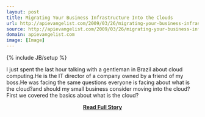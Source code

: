 ```yaml
---
layout: post
title: Migrating Your Business Infrastructure Into the Clouds
url: http://apievangelist.com/2009/03/26/migrating-your-business-infrastructure-into-the-clouds/
source: http://apievangelist.com/2009/03/26/migrating-your-business-infrastructure-into-the-clouds/
domain: apievangelist.com
image: [Image]
---
```

{% include JB/setup %}<p>I just spent the last hour talking with a gentleman in Brazil about cloud computing.He is the IT director of a company owned by a friend of my boss.He was facing the same questions everyone is facing about what is the cloud?and should my small business consider moving into the cloud?First we covered the basics about what is the cloud?</p>
<center><p><a href="http://apievangelist.com/2009/03/26/migrating-your-business-infrastructure-into-the-clouds/" style='padding:25px; font-sze:18px; font-weight: bold;'>Read Full Story</a></p></center>
